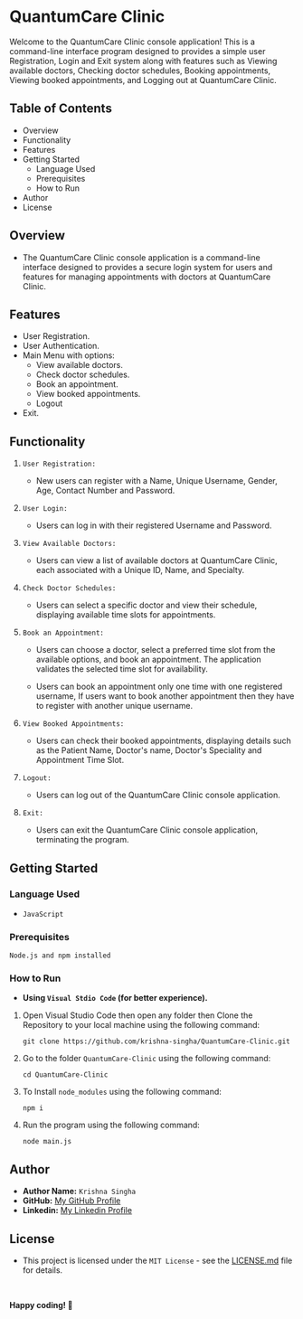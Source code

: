 # QuantumCare Clinic

Welcome to the QuantumCare Clinic console application! This is a command-line interface program designed to provides a simple user Registration, Login and Exit system along with features such as Viewing available doctors, Checking doctor schedules, Booking appointments, Viewing booked appointments, and Logging out at QuantumCare Clinic.

## Table of Contents

- Overview
- Functionality
- Features
- Getting Started
   - Language Used
   - Prerequisites
   - How to Run
- Author
- License

## Overview

   - The QuantumCare Clinic console application is a command-line interface designed to provides a secure login system for users and features for managing appointments with doctors at QuantumCare Clinic.

## Features

- User Registration.
- User Authentication.
- Main Menu with options:
   - View available doctors.
   - Check doctor schedules.
   - Book an appointment.
   - View booked appointments.
   - Logout
- Exit.

## Functionality

1. `User Registration:`

   - New users can register with a Name, Unique Username, Gender, Age, Contact Number and Password.

2. `User Login:`

   - Users can log in with their registered Username and Password.

3. `View Available Doctors:`

   - Users can view a list of available doctors at QuantumCare Clinic, each associated with a Unique ID, Name, and Specialty.

4. `Check Doctor Schedules:`

   - Users can select a specific doctor and view their schedule, displaying available time slots for appointments.

5. `Book an Appointment:`

   - Users can choose a doctor, select a preferred time slot from the available options, and book an appointment. The application validates the selected time slot for availability.

   - Users can book an appointment only one time with one registered username, If users want to book another appointment then they have to register with another unique username.

6. `View Booked Appointments:`

   - Users can check their booked appointments, displaying details such as the 
   Patient Name, Doctor's name, Doctor's Speciality and Appointment Time Slot.

7. `Logout:`

   - Users can log out of the QuantumCare Clinic console application.

8. `Exit:`

   - Users can exit the QuantumCare Clinic console application, terminating the program.

## Getting Started

### Language Used

   - `JavaScript`

### Prerequisites

    Node.js and npm installed

### How to Run

   - **Using `Visual Stdio Code` (for better experience).**

1. Open Visual Studio Code then open any folder then Clone the Repository to your local machine using the following command:

    ```
    git clone https://github.com/krishna-singha/QuantumCare-Clinic.git
    ```

2. Go to the folder `QuantumCare-Clinic` using the following command:

    ```
    cd QuantumCare-Clinic
    ```

3. To Install `node_modules` using the following command:

    ```
    npm i
    ```
    
4. Run the program using the following command:

    ```
    node main.js
    ```

## Author

- **Author Name:** `Krishna Singha`
- **GitHub:** [My GitHub Profile](https://github.com/krishna-singha)
- **Linkedin:** [My Linkedin Profile](https://linkedin.com/in/krishnasingha)

## License
   - This project is licensed under the `MIT License` - see the [LICENSE.md](https://github.com/krishna-singha/QuantumCare-Clinic/blob/main/LICENSE) file for details.

<br>

**Happy coding! 🚀**
